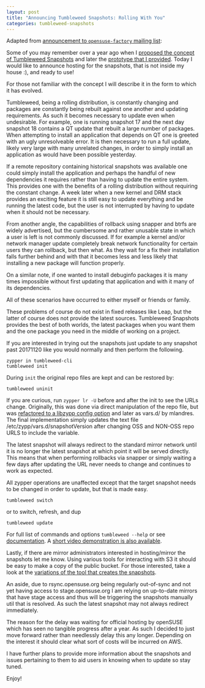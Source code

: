 ```yaml
---
layout: post
title: "Announcing Tumbleweed Snapshots: Rolling With You"
categories: tumbleweed-snapshots
---
```


Adapted from [announcement to `opensuse-factory` mailing list](https://lists.opensuse.org/opensuse-factory/2017-11/msg00591.html):

Some of you may remember over a year ago when I [proposed the concept of
Tumbleweed Snapshots](https://lists.opensuse.org/opensuse-factory/2016-10/msg00591.html) and later the [prototype that I provided](https://lists.opensuse.org/opensuse-factory/2016-12/msg00025.html). Today I
would like to announce hosting for the snapshots, that is not inside my house
:), and ready to use!

For those not familiar with the concept I will describe it in the form to which
it has evolved.

Tumbleweed, being a rolling distribution, is constantly changing and packages
are constantly being rebuilt against one another and updating requirements. As
such it becomes necessary to update even when undesirable. For example, one is
running snapshot 17 and the next day snapshot 18 contains a QT update that
rebuilt a large number of packages. When attempting to install an application
that depends on QT one is greeted with an ugly unresolveable error. It is then
necessary to run a full update, likely very large with many unrelated changes,
in order to simply install an application as would have been possible yesterday.

If a remote repository containing historical snapshots was available one could
simply install the application and perhaps the handful of new dependencies it
requires rather than having to update the entire system. This provides one with
the benefits of a rolling distribution without requiring the constant change. A
week later when a new kernel and DRM stack provides an exciting feature it is
still easy to update everything and be running the latest code, but the user is
not interrupted by having to update when it should not be necessary.

From another angle, the capabilities of rollback using snapper and btrfs are
widely advertised, but the cumbersome and rather unusable state in which a user
is left is not commonly discussed. If for example a kernel and/or network
manager update completely break network functionality for certain users they can
rollback, but then what. As they wait for a fix their installation falls further
behind and with that it becomes less and less likely that installing a new
package will function properly.

On a similar note, if one wanted to install debuginfo packages it is many times
impossible without first updating that application and with it many of its
dependencies.

All of these scenarios have occurred to either myself or friends or family.

These problems of course do not exist in fixed releases like Leap, but the
latter of course does not provide the latest sources. Tumbleweed Snapshots
provides the best of both worlds, the latest packages when you want them and the
one package you need in the middle of working on a project.

If you are interested in trying out the snapshots just update to any snapshot
past 20171120 like you would normally and then perform the following.

    zypper in tumbleweed-cli
    tumbleweed init

During `init` the original repo files are kept and can be restored by:

    tumbleweed uninit

If you are curious, run `zypper lr -U` before and after the init to see the
URLs change. Originally, this was done via direct manipulation of the repo
file, but was [refactored to a libzypp config option](https://github.com/openSUSE/libzypp/pull/68) and later as vars.d/
by mlandres. The final implementation simply updates the text file
/etc/zypp/vars.d/snapshotVersion after changing OSS and NON-OSS repo URLS to
include the variable.

The latest snapshot will always redirect to the standard mirror network until it
is no longer the latest snapshot at which point it will be served directly. This
means that when performing rollbacks via snapper or simply waiting a few days
after updating the URL never needs to change and continues to work as expected.

All zypper operations are unaffected except that the target snapshot needs to be
changed in order to update, but that is made easy.

    tumbleweed switch

or to switch, refresh, and dup

    tumbleweed update

For full list of commands and options `tumbleweed --help` or see [documentation](https://github.com/boombatower/tumbleweed-cli). A [short video demonstration is also available](https://www.youtube.com/watch?v=RkDwGiS9Kcc).

Lastly, if there are mirror administrators interested in hosting/mirror the
snapshots let me know. Using various tools for interacting with S3 it should be
easy to make a copy of the public bucket. For those interested, take a look at
the [variations of the tool that creates the snapshots](https://github.com/boombatower/tumbleweed-snapshot).

An aside, due to rsync.opensuse.org being regularly out-of-sync and not yet
having access to stage.opensuse.org I am relying on up-to-date mirrors that have
stage access and thus will be triggering the snapshots manually util that is
resolved. As such the latest snapshot may not always redirect immediately.

The reason for the delay was waiting for official hosting by openSUSE which has
seen no tangible progress after a year. As such I decided to just move forward
rather than needlessly delay this any longer. Depending on the interest it
should clear what sort of costs will be incurred on AWS.

I have further plans to provide more information about the snapshots and issues
pertaining to them to aid users in knowing when to update so stay tuned.

Enjoy!
